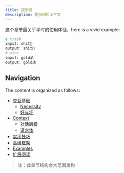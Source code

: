 ```yaml
---
title: 提示词
description: 提示词和上下文
---
```


这个章节最关乎平时的使用体验，here is a vivid example:

```bash
# trash
input: shit💩
output: shit💩
# nice
input: gold💰
output: gold💰
```

## Navigation

The content is organized as follows:

- [交互基础](/prompts/interaction-basics)
  - [Necessity](/prompts/interaction-basics/basics)
  - [好与坏](/prompts/interaction-basics/good-vs-bad)
- [Context](/prompts/context)
  - [对话层级](/prompts/context/dialogue-levels)
  - [请求体](/prompts/context/request-body)
- [实用技巧](/prompts/practical-tips)
- [高级框架](/prompts/advanced-frameworks)
- [Examples](/prompts/examples)
- [扩展阅读](/prompts/extended-reading)

> 注：此章节结构会大范围重构
